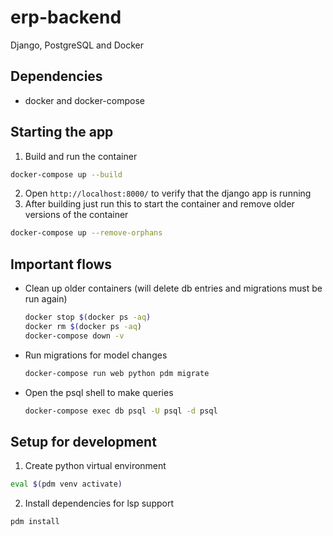 # erp-backend
Django, PostgreSQL and Docker

## Dependencies
- docker and docker-compose

## Starting the app
1. Build and run the container
  ```bash
  docker-compose up --build
  ```
2. Open `http://localhost:8000/` to verify that the django app is running
3. After building just run this to start the container and remove older versions of the container
  ```bash
  docker-compose up --remove-orphans
  ```
## Important flows

- Clean up older containers (will delete db entries and migrations must be run again)
  ```bash
  docker stop $(docker ps -aq)
  docker rm $(docker ps -aq)
  docker-compose down -v
  ```
- Run migrations for model changes
  ```bash
  docker-compose run web python pdm migrate
  ```
- Open the psql shell to make queries
  ```bash
  docker-compose exec db psql -U psql -d psql
  ```

## Setup for development
1. Create python virtual environment
  ```bash
  eval $(pdm venv activate)
  ```
2. Install dependencies for lsp support
  ```bash
  pdm install
  ```
